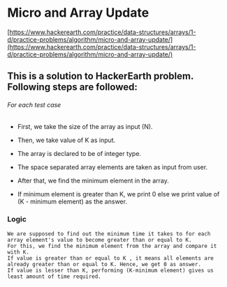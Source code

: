 # Micro and Array Update
[https://www.hackerearth.com/practice/data-structures/arrays/1-d/practice-problems/algorithm/micro-and-array-update/](https://www.hackerearth.com/practice/data-structures/arrays/1-d/practice-problems/algorithm/micro-and-array-update/)
## This is a solution to HackerEarth problem. Following steps are followed:
###### For each test case
-   First, we take the size of the array as input (N).

-   Then,  we take value of K as input.

-   The array is declared to be of integer type.

-   The space separated array elements are taken as input from user.

-   After that, we find the minimum element in the array.

-   If minimum element is greater than K, we print 0 else we print value of 
	(K - minimum element) as the answer.
	
### Logic
    We are supposed to find out the minimum time it takes to for each array element's value to become greater than or equal to K. 
    For this, we find the minimum element from the array and compare it with K. 
    If value is greater than or equal to K , it means all elements are already greater than or equal to K. Hence, we get 0 as answer. 
    If value is lesser than K, performing (K-minimum element) gives us least amount of time required.
